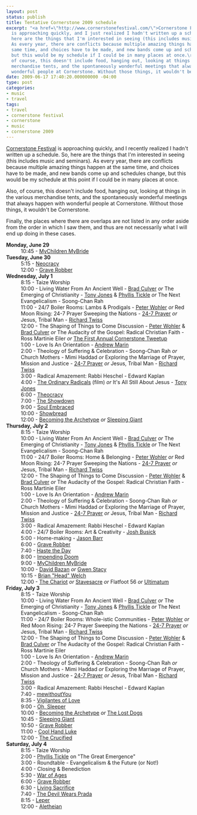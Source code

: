 ```yaml
---
layout: post
status: publish
title: Tentative Cornerstone 2009 schedule
excerpt: "<a href=\"http://www.cornerstonefestival.com/\">Cornerstone Festival</a>
  is approaching quickly, and I just realized I hadn't written up a schedule. So,
  here are the things that I'm interested in seeing (this includes music and seminars).
  As every year, there are conflicts because multiple amazing things happen at the
  same time, and choices have to be made, and new bands come up and schedules change,
  but this would be my schedule if I could be in many places at once.\r\n\r\nAlso,
  of course, this doesn't include food, hanging out, looking at things in the various
  merchandise tents, and the spontaneously wonderful meetings that always happen with
  wonderful people at Cornerstone. Without those things, it wouldn't be Cornerstone."
date: 2009-06-17 17:40:20.000000000 -04:00
type: post
categories:
- music
- travel
tags:
- travel
- cornerstone festival
- cornerstone
- music
- cornerstone 2009
---
```

<a href="http://www.cornerstonefestival.com/">Cornerstone Festival</a> is approaching quickly, and I recently realized I hadn't written up a schedule. So, here are the things that I'm interested in seeing (this includes music and seminars). As every year, there are conflicts because multiple amazing things happen at the same time, and choices have to be made, and new bands come up and schedules change, but this would be my schedule at this point if I could be in many places at once.

Also, of course, this doesn't include food, hanging out, looking at things in the various merchandise tents, and the spontaneously wonderful meetings that always happen with wonderful people at Cornerstone. Without those things, it wouldn't be Cornerstone.

Finally, the places where there are overlaps are not listed in any order aside from the order in which I saw them, and thus are not necessarily what I will end up doing in these cases.
<dl>
<dt><strong>Monday, June 29</strong></dt>
<dd>10:45 - <a href="http://www.purevolume.com/mychildrenmybride">MyChildren MyBride</a></dd>
<dt><strong>Tuesday, June 30</strong></dt>
<dd>5:15 - <a href="http://www.myspace.com/neocracy/">Neocracy</a></dd>
<dd>12:00 - <a href="http://www.myspace.com/graverobberpunk">Grave Robber</a></dd>
<dt><strong>Wednesday, July 1</strong></dt>
<dd>8:15 - Taize Worship</dd>
<dd>10:00 - Living Water From An Ancient Well - <a href="http://livingwaterfromanancientwell.blogspot.com/">Brad Culver</a> <em>or</em> The Emerging of Christianity - <a href="http://blog.beliefnet.com/tonyjones/">Tony Jones</a> &amp; <a href="http://www.phyllistickle.com/">Phyllis Tickle</a> <em>or</em> The Next Evangelicalism - Soong-Chan Rah</dd>
<dd>11:00 - 24/7 Boiler Rooms: Lambs &amp; Prodigals - <a href="http://sourcemn.org/">Peter Wohler</a> <em>or</em> Red Moon Rising: 24-7 Prayer Sweeping the Nations - <a href="http://24-7prayer.com/">24-7 Prayer</a> <em>or</em> Jesus, Tribal Man - <a href="http://www.wiconi.com/">Richard Twiss</a></dd>
<dd>12:00 - The Shaping of Things to Come Discussion - <a href="http://sourcemn.org/">Peter Wohler</a> &amp; <a href="http://livingwaterfromanancientwell.blogspot.com/">Brad Culver</a> <em>or</em> The Audacity of the Gospel: Radical Christian Faith - Ross Martinie Eiler <em>or</em> <a href="http://twtvite.com/sjh3gr">The First Annual Cornerstone Tweetup</a></dd>
<dd>1:00 - Love Is An Orientation - <a href="http://www.themarinfoundation.org/">Andrew Marin</a></dd>
<dd>2:00 - Theology of Suffering &amp; Celebration - Soong-Chan Rah <em>or</em> Church Mothers - Mimi Haddad <em>or</em> Exploring the Marriage of Prayer, Mission and Justice - <a href="http://24-7prayer.com/">24-7 Prayer</a> <em>or</em> Jesus, Tribal Man - <a href="http://www.wiconi.com/">Richard Twiss</a></dd>
<dd>3:00 - Radical Amazement: Rabbi Heschel - Edward Kaplan</dd>
<dd>4:00 - <a href="http://www.theordinaryradicals.com/">The Ordinary Radicals</a> (film) <em>or</em> It's All Still About Jesus - <a href="http://blog.beliefnet.com/tonyjones/">Tony Jones</a></dd>
<dd>6:00 - <a href="http://www.theocracymusic.com/">Theocracy</a></dd>
<dd>7:00 - <a href="http://www.purevolume.com/theshowdown">The Showdown</a></dd>
<dd>9:00 - <a href="http://ww.purevolume.com/soulembraced">Soul Embraced</a></dd>
<dd>10:00 - <a href="http://www.purevolume.com/showbread">Showbread</a></dd>
<dd>12:00 - <a href="http://www.becomingthearchetype.com/">Becoming the Archetype</a> <em>or</em> <a href="http://www.myspace.com/sleepingxgiant">Sleeping Giant</a></dd>
<dt><strong>Thursday, July 2</strong></dt>
<dd>8:15 - Taize Worship</dd>
<dd>10:00 - Living Water From An Ancient Well - <a href="http://livingwaterfromanancientwell.blogspot.com/">Brad Culver</a> <em>or</em> The Emerging of Christianity - <a href="http://blog.beliefnet.com/tonyjones/">Tony Jones</a> &amp; <a href="http://www.phyllistickle.com/">Phyllis Tickle</a> <em>or</em> The Next Evangelicalism - Soong-Chan Rah</dd>
<dd>11:00 - 24/7 Boiler Rooms: Home &amp; Belonging - <a href="http://sourcemn.org/">Peter Wohler</a> <em>or</em> Red Moon Rising: 24-7 Prayer Sweeping the Nations - <a href="http://24-7prayer.com/">24-7 Prayer</a> <em>or</em> Jesus, Tribal Man - <a href="http://www.wiconi.com/">Richard Twiss</a></dd>
<dd>12:00 - The Shaping of Things to Come Discussion - <a href="http://sourcemn.org/">Peter Wohler</a> &amp; <a href="http://livingwaterfromanancientwell.blogspot.com/">Brad Culver</a> <em>or</em> The Audacity of the Gospel: Radical Christian Faith - Ross Martinie Eiler</dd>
<dd>1:00 - Love Is An Orientation - <a href="http://www.themarinfoundation.org/">Andrew Marin</a></dd>
<dd>2:00 - Theology of Suffering &amp; Celebration - Soong-Chan Rah <em>or</em> Church Mothers - Mimi Haddad <em>or</em> Exploring the Marriage of Prayer, Mission and Justice - <a href="http://24-7prayer.com/">24-7 Prayer</a> <em>or</em> Jesus, Tribal Man - <a href="http://www.wiconi.com/">Richard Twiss</a></dd>
<dd>3:00 - Radical Amazement: Rabbi Heschel - Edward Kaplan</dd>
<dd>4:00 - 24/7 Boiler Rooms: Art &amp; Creativity - <a href="http://joshuabusick.wordpress.com/">Josh Busick</a></dd>
<dd>5:00 - Home-making - <a href="http://propheticheretic.wordpress.com/">Jason Barr</a></dd>
<dd>6:00 - <a href="http://www.myspace.com/graverobberpunk">Grave Robber</a></dd>
<dd>7:40 - <a href="http://www.hastetheday.com/">Haste the Day</a></dd>
<dd>8:00 - <a href="http://www.myspace.com/impendingdoom">Impending Doom</a></dd>
<dd>9:00 - <a href="http://www.purevolume.com/mychildrenmybride">MyChildren MyBride</a></dd>
<dd>10:00 - <a href="http://www.davidbazan.com/">David Bazan</a> <em>or</em> <a href="http://www.myspace.com/gwenstacy">Gwen Stacy</a></dd>
<dd>10:15 - <a href="http://www.brianheadwelch.net/">Brian "Head" Welch</a></dd>
<dd>12:00 - <a href="http://www.thechariot.com/">The Chariot</a> <em>or</em> <a href="http://www.stavesacre.com/">Stavesacre</a> <em>or</em> Flatfoot 56 <em>or</em> <a href="http://www.ultimatum.net/">Ultimatum</a></dd>
<dt><strong>Friday, July 3</strong></dt>
<dd>8:15 - Taize Worship</dd>
<dd>10:00 - Living Water From An Ancient Well - <a href="http://livingwaterfromanancientwell.blogspot.com/">Brad Culver</a> <em>or</em> The Emerging of Christianity - <a href="http://blog.beliefnet.com/tonyjones/">Tony Jones</a> &amp; <a href="http://www.phyllistickle.com/">Phyllis Tickle</a> <em>or</em> The Next Evangelicalism - Soong-Chan Rah</dd>
<dd>11:00 - 24/7 Boiler Rooms: Whole-istic Communities - <a href="http://sourcemn.org/">Peter Wohler</a> <em>or</em> Red Moon Rising: 24-7 Prayer Sweeping the Nations - <a href="http://24-7prayer.com/">24-7 Prayer</a> <em>or</em> Jesus, Tribal Man - <a href="http://www.wiconi.com/">Richard Twiss</a></dd>
<dd>12:00 - The Shaping of Things to Come Discussion - <a href="http://sourcemn.org/">Peter Wohler</a> &amp; <a href="http://livingwaterfromanancientwell.blogspot.com/">Brad Culver</a> <em>or</em> The Audacity of the Gospel: Radical Christian Faith - Ross Martinie Eiler</dd>
<dd>1:00 - Love Is An Orientation - <a href="http://www.themarinfoundation.org/">Andrew Marin</a></dd>
<dd>2:00 - Theology of Suffering &amp; Celebration - Soong-Chan Rah <em>or</em> Church Mothers - Mimi Haddad <em>or</em> Exploring the Marriage of Prayer, Mission and Justice - <a href="http://24-7prayer.com/">24-7 Prayer</a> <em>or</em> Jesus, Tribal Man - <a href="http://www.wiconi.com/">Richard Twiss</a></dd>
<dd>3:00 - Radical Amazement: Rabbi Heschel - Edward Kaplan</dd>
<dd>7:40 - <a href="http://www.mewithoutyou.com/">mewithoutYou</a></dd>
<dd>8:35 - <a href="http://www.billmallonee.net/">Vigilantes of Love</a></dd>
<dd>9:00 - <a href="http://www.purevolume.com/ohsleeper">Oh, Sleeper</a></dd>
<dd>10:00 - <a href="http://www.becomingthearchetype.com/">Becoming the Archetype</a> <em>or</em> <a href="http://www.thelostdogs.com/">The Lost Dogs</a></dd>
<dd>10:45 - <a href="http://www.myspace.com/sleepingxgiant">Sleeping Giant</a></dd>
<dd>10:50 - <a href="http://www.myspace.com/graverobberpunk">Grave Robber</a></dd>
<dd>11:00 - <a href="http://www.coolhandlukeonline.com/">Cool Hand Luke</a></dd>
<dd>12:00 - <a href="http://www.thecrucified.net/">The Crucified</a></dd>
<dt><strong>Saturday, July 4</strong></dt>
<dd>8:15 - Taize Worship</dd>
<dd>2:00 - <a href="http://www.phyllistickle.com/">Phyllis Tickle</a> on "The Great Emergence"</dd>
<dd>3:00 - Roundtable - Evangelicalism &amp; the Future (or Not!)</dd>
<dd>4:00 - Closing &amp; Benediction</dd>
<dd>5:30 - <a href="http://www.purevolume.com/warofages">War of Ages</a></dd>
<dd>6:00 - <a href="http://www.myspace.com/graverobberpunk">Grave Robber</a></dd>
<dd>6:30 - <a href="http://www.myspace.com/livingsacrifice">Living Sacrifice</a></dd>
<dd>7:40 - <a href="http://www.myspace.com/tdwp">The Devil Wears Prada</a></dd>
<dd>8:15 - <a href="http://www.myspace.com/leperdied">Leper</a></dd>
<dd>12:00 - <a href="http://www.aletheian.com/">Aletheian</a></dd>
</dl>
